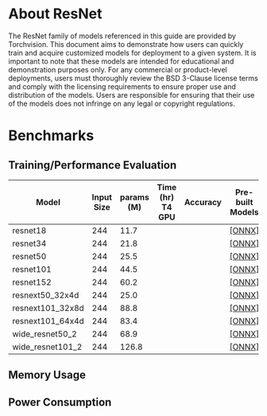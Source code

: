 # About ResNet

The ResNet family of models referenced in this guide are provided by Torchvision. This document aims to demonstrate how users can quickly train and acquire customized models for deployment to a given system. It is important to note that these models are intended for educational and demonstration purposes only. For any commercial or product-level deployments, users must thoroughly review the BSD 3-Clause license terms and comply with the licensing requirements to ensure proper use and distribution of the models. Users are responsible for ensuring that their use of the models does not infringe on any legal or copyright regulations.

# Benchmarks
## Training/Performance Evaluation

|  Model     |  Input Size         |  params (M)         | Time (hr)<br>T4 GPU   |  Accuracy  | Pre-built Models   |
|------------|---------------------|---------------------|-----------------------|------------|--------------------|
| resnet18         |244  | 11.7                 |                       |            |[[ONNX]]()          |
| resnet34         |244  | 21.8                 |                       |            |[[ONNX]]()          |
| resnet50         |244  | 25.5                 |                       |            |[[ONNX]]()          |
| resnet101        |244  | 44.5                |                       |            |[[ONNX]]()          |
| resnet152        |244  | 60.2                |                       |            |[[ONNX]]()          |
| resnext50_32x4d  |244  | 25.0          |                       |            |[[ONNX]]()          |
| resnext101_32x8d |244  | 88.8         |                       |            |[[ONNX]]()          |
| resnext101_64x4d |244  | 83.4         |                       |            |[[ONNX]]()          |
| wide_resnet50_2  |244  | 68.9          |                       |            |[[ONNX]]()          |
| wide_resnet101_2 |244  | 126.8        |                       |            |[[ONNX]]()          |


## Memory Usage
## Power Consumption
